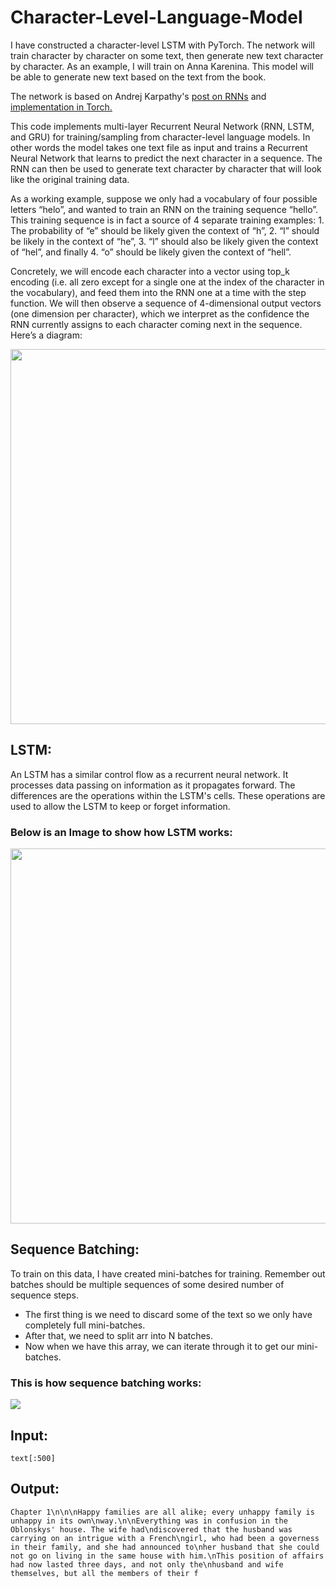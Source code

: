 # Character-Level-Language-Model
I have constructed a character-level LSTM with PyTorch. The network will train character by character on some text, then generate new text character by character. As an example, I will train on Anna Karenina. This model will be able to generate new text based on the text from the book.
<p> The network is based on Andrej Karpathy's <a href="karpathy.github.io/2015/05/21/rnn-effectiveness/">post on RNNs</a> and <a href="https://github.com/karpathy/char-rnn"> implementation in Torch.</a> </p>
<p> This code implements multi-layer Recurrent Neural Network (RNN, LSTM, and GRU) for training/sampling from character-level language models. In other words the model takes one text file as input and trains a Recurrent Neural Network that learns to predict the next character in a sequence. The RNN can then be used to generate text character by character that will look like the original training data. </p>
<p> As a working example, suppose we only had a vocabulary of four possible letters “helo”, and wanted to train an RNN on the training sequence “hello”. This training sequence is in fact a source of 4 separate training examples: 1. The probability of “e” should be likely given the context of “h”, 2. “l” should be likely in the context of “he”, 3. “l” should also be likely given the context of “hel”, and finally 4. “o” should be likely given the context of “hell”. </p>

<p> Concretely, we will encode each character into a vector using top_k encoding (i.e. all zero except for a single one at the index of the character in the vocabulary), and feed them into the RNN one at a time with the step function. We will then observe a sequence of 4-dimensional output vectors (one dimension per character), which we interpret as the confidence the RNN currently assigns to each character coming next in the sequence. Here’s a diagram: </p>
<p> <img src="https://raw.githubusercontent.com/geekquad/deep-learning-v2-pytorch/master/recurrent-neural-networks/char-rnn/assets/charseq.jpeg" width="800" height="600"> </p>
<p> <h2> LSTM: </h3> </p>
<P> An LSTM has a similar control flow as a recurrent neural network. It processes data passing on information as it propagates forward. The differences are the operations within the LSTM's cells. These operations are used to allow the LSTM to keep or forget information. </p>
<p> <h3> Below is an Image to show how LSTM works: </h3> </p>
<p> <img src="https://raw.githubusercontent.com/geekquad/deep-learning-v2-pytorch/master/recurrent-neural-networks/char-rnn/assets/charRNN.png" width="800" height="600"> </p>
<p> <h2> Sequence Batching: </h2> </p>
<p> To train on this data, I have created mini-batches for training. Remember out batches should be multiple sequences of some desired number of sequence steps. </p>
<ul>
  <li>The first thing is we need to discard some of the text so we only have completely full mini-batches. </li>
  <li>After that, we need to split arr into N batches. </li>
  <li>Now when we have this array, we can iterate through it to get our mini-batches. </li> 
</ul>
<p> <h3> This is how sequence batching works: </h3> </p>
<img src="https://raw.githubusercontent.com/geekquad/deep-learning-v2-pytorch/master/recurrent-neural-networks/char-rnn/assets/sequence_batching%401x.png">

## Input:
```
text[:500]
```

## Output:
```
Chapter 1\n\n\nHappy families are all alike; every unhappy family is unhappy in its own\nway.\n\nEverything was in confusion in the Oblonskys' house. The wife had\ndiscovered that the husband was carrying on an intrigue with a French\ngirl, who had been a governess in their family, and she had announced to\nher husband that she could not go on living in the same house with him.\nThis position of affairs had now lasted three days, and not only the\nhusband and wife themselves, but all the members of their f
```
